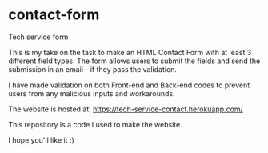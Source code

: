 # contact-form
Tech service form

This is my take on the task to make an HTML Contact Form with at least 3 different field types.
The form allows users to submit the fields and send the submission in an email - if they pass the validation.

I have made validation on both Front-end and Back-end codes to prevent users from any malicious inputs and workarounds.

The website is hosted at: https://tech-service-contact.herokuapp.com/

This repository is a code I used to make the website.

I hope you'll like it :)
